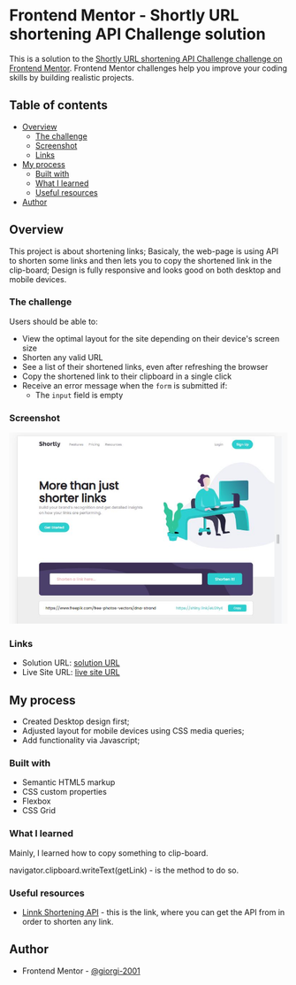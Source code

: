# Frontend Mentor - Shortly URL shortening API Challenge solution

This is a solution to the [Shortly URL shortening API Challenge challenge on Frontend Mentor](https://www.frontendmentor.io/challenges/url-shortening-api-landing-page-2ce3ob-G). Frontend Mentor challenges help you improve your coding skills by building realistic projects. 

## Table of contents

- [Overview](#overview)
  - [The challenge](#the-challenge)
  - [Screenshot](#screenshot)
  - [Links](#links)
- [My process](#my-process)
  - [Built with](#built-with)
  - [What I learned](#what-i-learned)
  - [Useful resources](#useful-resources)
- [Author](#author)


## Overview

This project is about shortening links;
Basicaly, the web-page is using API to shorten some links and then
lets you to copy the shortened link in the clip-board;
Design is fully responsive and looks good on both desktop and mobile devices.

### The challenge

Users should be able to:

- View the optimal layout for the site depending on their device's screen size
- Shorten any valid URL
- See a list of their shortened links, even after refreshing the browser
- Copy the shortened link to their clipboard in a single click
- Receive an error message when the `form` is submitted if:
  - The `input` field is empty

### Screenshot

![](./screenshot.jpg)


### Links

- Solution URL: [solution URL](https://your-solution-url.com)
- Live Site URL: [live site URL](https://giorgi-2001.github.io/urlShortening/)

## My process

- Created Desktop design first;
- Adjusted layout for mobile devices using CSS media queries;
- Add functionality via Javascript;

### Built with

- Semantic HTML5 markup
- CSS custom properties
- Flexbox
- CSS Grid


### What I learned

Mainly, I learned how to copy something to clip-board.


navigator.clipboard.writeText(getLink) - is the method to do so.

### Useful resources

- [Linnk Shortening API](https://app.shrtco.de/) - this is the link, where you can get the API from in order to shorten any link.

## Author

- Frontend Mentor - [@giorgi-2001](https://www.frontendmentor.io/profile/giorgi-2001)

